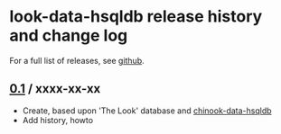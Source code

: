 # look-data-hsqldb release history and change log

For a full list of releases, see
<a href="https://github.com/julianhyde/look-data-hsqldb/releases">github</a>.

## <a href="https://github.com/julianhyde/look-data-hsqldb/releases/tag/look-data-hsqldb-0.1">0.1</a> / xxxx-xx-xx

* Create, based upon 'The Look' database and [chinook-data-hsqldb](github.com/julianhyde/chinook-data-hsqldb)
* Add history, howto
